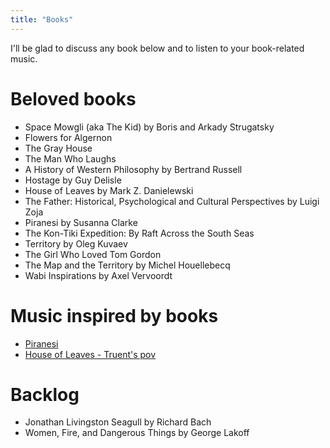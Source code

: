 ```yaml
---
title: "Books"
---
```


I'll be glad to discuss any book below and to listen to your book-related music.

# Beloved books

* Space Mowgli (aka The Kid) by Boris and Arkady Strugatsky
* Flowers for Algernon
* The Gray House
* The Man Who Laughs
* A History of Western Philosophy by Bertrand Russell
* Hostage by Guy Delisle
* House of Leaves by Mark Z. Danielewski
* The Father: Historical, Psychological and Cultural Perspectives by Luigi Zoja
* Piranesi by Susanna Clarke
* The Kon-Tiki Expedition: By Raft Across the South Seas
* Territory by Oleg Kuvaev
* The Girl Who Loved Tom Gordon
* The Map and the Territory by Michel Houellebecq
* Wabi Inspirations by Axel Vervoordt

# Music inspired by books

* [Piranesi](https://open.spotify.com/playlist/3Ex0R3yLV1hpGyrHjeHqmO)
* [House of Leaves - Truent's pov](https://open.spotify.com/playlist/5PQWBBOCSKkmUVe5GN466l)

# Backlog

* Jonathan Livingston Seagull by Richard Bach
* Women, Fire, and Dangerous Things by George Lakoff
